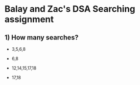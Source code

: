 # Balay and Zac's DSA Searching assignment

## 1) How many searches?
- 3,5,6,8
- 6,8

- 12,14,15,17,18
- 17,18